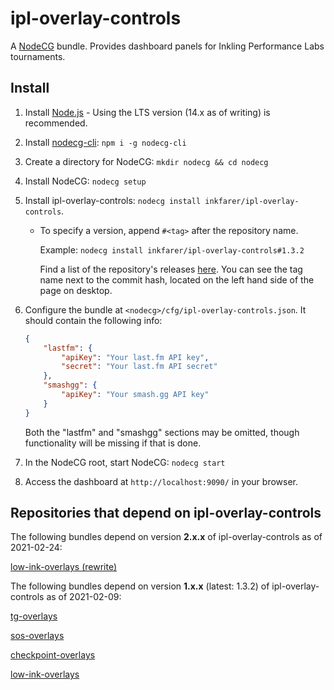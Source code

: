 # ipl-overlay-controls

A [NodeCG](https://github.com/nodecg/nodecg) bundle. Provides dashboard panels for Inkling Performance Labs tournaments.

## Install

1. Install [Node.js](https://nodejs.org/en/) - Using the LTS version (14.x as of writing) is recommended.

1. Install [nodecg-cli](https://github.com/nodecg/nodecg-cli): `npm i -g nodecg-cli`

1. Create a directory for NodeCG: `mkdir nodecg && cd nodecg`

1. Install NodeCG: `nodecg setup`

1. Install ipl-overlay-controls: `nodecg install inkfarer/ipl-overlay-controls`.
	
	* To specify a version, append `#<tag>` after the repository name.

		Example: `nodecg install inkfarer/ipl-overlay-controls#1.3.2`

		Find a list of the repository's releases [here](https://github.com/inkfarer/ipl-overlay-controls/releases).
		You can see the tag name next to the commit hash, located on the left hand side of the page on desktop.

1. Configure the bundle at `<nodecg>/cfg/ipl-overlay-controls.json`. It should contain the following info:

	```json
	{
		"lastfm": {
			"apiKey": "Your last.fm API key",
			"secret": "Your last.fm API secret"
		},
		"smashgg": {
			"apiKey": "Your smash.gg API key"
		}
	}
	```

	Both the "lastfm" and "smashgg" sections may be omitted, though functionality will be missing if that is done.

1. In the NodeCG root, start NodeCG: `nodecg start`

1. Access the dashboard at `http://localhost:9090/` in your browser.

## Repositories that depend on ipl-overlay-controls

The following bundles depend on version **2.x.x** of ipl-overlay-controls as of 2021-02-24:

[low-ink-overlays (rewrite)](https://github.com/inkfarer/low-ink-overlays/tree/rewrite)

The following bundles depend on version **1.x.x** (latest: 1.3.2) of ipl-overlay-controls as of 2021-02-09:

[tg-overlays](https://github.com/inkfarer/tg-overlays) 

[sos-overlays](https://github.com/inkfarer/sos-overlays)

[checkpoint-overlays](https://github.com/inkfarer/checkpoint-overlays)

[low-ink-overlays](https://github.com/inkfarer/low-ink-overlays)
